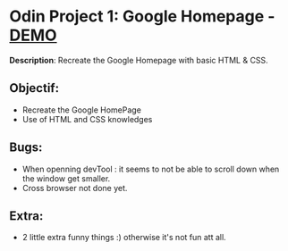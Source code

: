 # Odin Project 1: Google Homepage - [DEMO](https://laurelinep.github.io/Google-Homepage/)
__Description__: Recreate the Google Homepage with basic HTML & CSS.
## Objectif:
+ Recreate the Google HomePage
+ Use of HTML and CSS knowledges

## Bugs: 
+ When openning devTool : it seems to not be able to scroll down when the window get smaller.
+ Cross browser not done yet.

## Extra:
+ 2 little extra funny things :) otherwise it's not fun att all.
